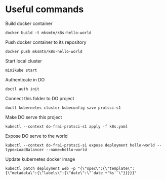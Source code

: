 # Useful commands

Build docker container

    docker build -t mksmtn/k8s-hello-world

Push docker container to its repository

    docker push mksmtn/k8s-hello-world

Start local cluster

    minikube start

Authenticate in DO

    doctl auth init

Connect this folder to DO project

    doctl kubernetes cluster kubeconfig save protsci-s1


Make DO serve this project

    kubectl --context do-frai-protsci-s1 apply -f k8s.yaml 

Expose DO serve to the world

    kubectl --context do-fra1-protsci-s1 expose deployment hello-world --type=LoadBalancer --name=hello-world

Update kubernetes docker image

    kubectl patch deployment web -p "{\"spec\":{\"template\":{\"metadata\":{\"labels\":{\"date\":\"`date +'%s'`\"}}}}}"
